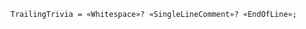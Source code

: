 <!-- This file is generated automatically by infrastructure scripts. Please don't edit by hand. -->

```{ .ebnf .slang-ebnf #TrailingTrivia }
TrailingTrivia = «Whitespace»? «SingleLineComment»? «EndOfLine»;
```
